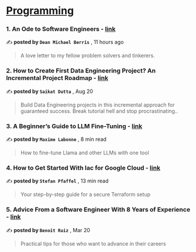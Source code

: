 
<h1><a href=https://medium.com/tag/programming/recommended target="_blank" rel="noopener noreferrer">Programming</a></h1>
<h3>1. An Ode to Software Engineers - <a href=https://medium.com/better-programming/an-ode-to-software-engineers-3b7c045ba97?source=tag_recommended_feed---------0-107----------programming----------a461eb2f_0f56_4ef4_a592_0341527cc3b7------- target="_blank" rel="noopener noreferrer">link</a></h3>

✍️ **posted by `Dean Michael Berris`** <date> , 11 hours ago</date>

<blockquote>A love letter to my fellow problem solvers and tinkerers.</blockquote>

<h3>2. How to Create First Data Engineering Project? An Incremental Project Roadmap - <a href=https://medium.com/data-engineer-things/create-first-data-engineering-project-incremental-roadmap-6f0e66e7a5bf?source=tag_recommended_feed---------1-85----------programming----------a461eb2f_0f56_4ef4_a592_0341527cc3b7------- target="_blank" rel="noopener noreferrer">link</a></h3>

✍️ **posted by `Saikat Dutta`** <date> , Aug 20</date>

<blockquote>Build Data Engineering projects in this incremental approach for guaranteed success. Break tutorial hell and stop procrastinating..</blockquote>

<h3>3. A Beginner’s Guide to LLM Fine-Tuning - <a href=https://medium.com/towards-data-science/a-beginners-guide-to-llm-fine-tuning-4bae7d4da672?source=tag_recommended_feed---------2-84----------programming----------a461eb2f_0f56_4ef4_a592_0341527cc3b7------- target="_blank" rel="noopener noreferrer">link</a></h3>

✍️ **posted by `Maxime Labonne`** <date> , 8 min read</date>

<blockquote>How to fine-tune Llama and other LLMs with one tool</blockquote>

<h3>4. How to Get Started With Iac for Google Cloud - <a href=https://medium.com/better-programming/how-to-get-started-with-iac-for-google-cloud-507768e428ac?source=tag_recommended_feed---------3-107----------programming----------a461eb2f_0f56_4ef4_a592_0341527cc3b7------- target="_blank" rel="noopener noreferrer">link</a></h3>

✍️ **posted by `Stefan Pfaffel`** <date> , 13 min read</date>

<blockquote>Your step-by-step guide for a secure Terraform setup</blockquote>

<h3>5. Advice From a Software Engineer With 8 Years of Experience - <a href=https://medium.com/better-programming/advices-from-a-software-engineer-with-8-years-of-experience-8df5111d4d55?source=tag_recommended_feed---------4-85----------programming----------a461eb2f_0f56_4ef4_a592_0341527cc3b7------- target="_blank" rel="noopener noreferrer">link</a></h3>

✍️ **posted by `Benoit Ruiz`** <date> , Mar 20</date>

<blockquote>Practical tips for those who want to advance in their careers</blockquote>

